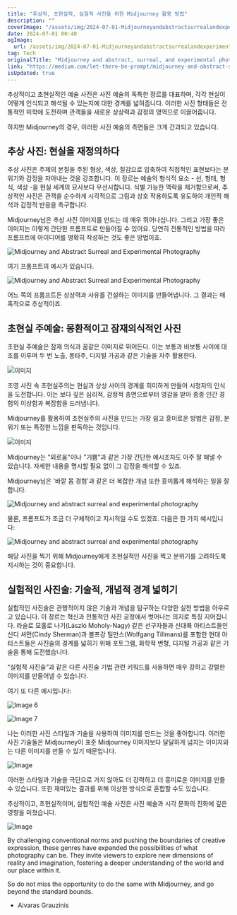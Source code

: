```yaml
---
title: "추상적, 초현실적, 실험적 사진을 위한 Midjourney 활용 방법"
description: ""
coverImage: "/assets/img/2024-07-01-Midjourneyandabstractsurrealandexperimentalphotography_0.png"
date: 2024-07-01 00:40
ogImage: 
  url: /assets/img/2024-07-01-Midjourneyandabstractsurrealandexperimentalphotography_0.png
tag: Tech
originalTitle: "Midjourney and abstract, surreal, and experimental photography"
link: "https://medium.com/let-there-be-prompt/midjourney-and-abstract-surreal-and-experimental-photography-26c97837967b"
isUpdated: true
---
```






추상적이고 초현실적인 예술 사진은 사진 예술의 독특한 장르를 대표하며, 각각 현실이 어떻게 인식되고 해석될 수 있는지에 대한 경계를 넓혀줍니다. 이러한 사진 형태들은 전통적인 미학에 도전하며 관객들을 새로운 상상력과 감정의 영역으로 이끌어줍니다.

하지만 Midjourney의 경우, 이러한 사진 예술의 측면들은 크게 간과되고 있습니다.

## 추상 사진: 현실을 재정의하다

추상 사진은 주제의 본질을 주된 형상, 색상, 질감으로 압축하여 직접적인 표현보다는 분위기와 감정을 자아내는 것을 강조합니다. 이 장르는 예술의 형식적 요소 - 선, 형태, 형식, 색상 -을 현실 세계의 묘사보다 우선시합니다. 식별 가능한 맥락을 제거함으로써, 추상적인 사진은 관객을 순수하게 시각적으로 그림과 상호 작용하도록 유도하여 개인적 해석과 감정적 반응을 촉구합니다.

<div class="content-ad"></div>

Midjourney님은 추상 사진 이미지를 만드는 데 매우 뛰어나십니다. 그리고 가장 좋은 이미지는 이렇게 간단한 프롬프트로 만들어질 수 있어요. 당연히 전통적인 방법을 따라 프롬프트에 아이디어를 명확히 작성하는 것도 좋은 방법이죠.

![Midjourney and Abstract Surreal and Experimental Photography](/assets/img/2024-07-01-Midjourneyandabstractsurrealandexperimentalphotography_0.png)

여기 프롬프트의 예시가 있습니다.

![Midjourney and Abstract Surreal and Experimental Photography](/assets/img/2024-07-01-Midjourneyandabstractsurrealandexperimentalphotography_1.png)

<div class="content-ad"></div>

어느 쪽의 프롬프트든 상상력과 사유를 건설하는 이미지를 만들어냅니다. 그 결과는 매혹적으로 추상적이죠.

## 초현실 주예술: 몽환적이고 잠재의식적인 사진

초현실 주예술은 잠재 의식과 꿈같은 이미지로 뛰어든다. 이는 보통과 비보통 사이에 대조를 이루며 두 번 노출, 몽타주, 디지털 가공과 같은 기술을 자주 활용한다.

![이미지](/assets/img/2024-07-01-Midjourneyandabstractsurrealandexperimentalphotography_2.png)

<div class="content-ad"></div>

조영 사진 속 초현실주의는 현실과 상상 사이의 경계를 희미하게 만들어 시청자의 인식을 도전합니다. 이는 보다 깊은 심리적, 감정적 층면으로부터 영감을 받아 종종 인간 경험의 이상함과 복잡함을 드러냅니다.

Midjourney를 활용하여 초현실주의 사진을 만드는 가장 쉽고 흥미로운 방법은 감정, 분위기 또는 특정한 느낌을 판독하는 것입니다.

![이미지](/assets/img/2024-07-01-Midjourneyandabstractsurrealandexperimentalphotography_3.png)

Midjourney는 "외로움"이나 "기쁨"과 같은 가장 간단한 예시조차도 아주 잘 해낼 수 있습니다. 자세한 내용을 명시할 필요 없이 그 감정을 해석할 수 있죠.

<div class="content-ad"></div>

Midjourney님은 '바깥 몸 경험'과 같은 더 복잡한 개념 또한 흥미롭게 해석하는 일을 잘합니다.

![Midjourney and abstract surreal and experimental photography](/assets/img/2024-07-01-Midjourneyandabstractsurrealandexperimentalphotography_4.png)

물론, 프롬프트가 조금 더 구체적이고 지시적일 수도 있겠죠. 다음은 한 가지 예시입니다:

![Midjourney and abstract surreal and experimental photography](/assets/img/2024-07-01-Midjourneyandabstractsurrealandexperimentalphotography_5.png)

<div class="content-ad"></div>

해당 사진을 찍기 위해 Midjourney에게 초현실적인 사진을 찍고 분위기를 고려하도록 지시하는 것이 중요합니다.

## 실험적인 사진술: 기술적, 개념적 경계 넓히기

실험적인 사진술은 관행적이지 않은 기술과 개념을 탐구하는 다양한 실천 방법을 아우르고 있습니다. 이 장르는 혁신과 전통적인 사진 공정에서 벗어나는 의지로 특징 지어집니다. 라슬로 모홀로 나기(László Moholy-Nagy) 같은 선구자들과 신대륙 아티스트들인 신디 셔먼(Cindy Sherman)과 볼프강 틸만스(Wolfgang Tillmans)를 포함한 현대 아티스트들은 사진술의 경계를 넓히기 위해 포토그램, 화학적 변형, 디지털 가공과 같은 기술을 통해 도전했습니다.

“실험적 사진술”과 같은 다른 사진술 기법 관련 키워드를 사용하면 매우 강하고 강렬한 이미지를 만들어낼 수 있습니다.

<div class="content-ad"></div>

여기 또 다른 예시입니다:

![Image 6](/assets/img/2024-07-01-Midjourneyandabstractsurrealandexperimentalphotography_6.png)

![Image 7](/assets/img/2024-07-01-Midjourneyandabstractsurrealandexperimentalphotography_7.png)

나는 이러한 사진 스타일과 기술을 사용하여 이미지를 만드는 것을 좋아합니다. 이러한 사진 기술들은 Midjourney이 표준 Midjourney 이미지보다 달달하게 넘치는 이미지와는 다른 이미지를 만들 수 있기 때문입니다.

<div class="content-ad"></div>

![Image](/assets/img/2024-07-01-Midjourneyandabstractsurrealandexperimentalphotography_8.png)

이러한 스타일과 기술을 극단으로 가지 않아도 더 강력하고 더 흥미로운 이미지를 만들 수 있습니다. 또한 재미있는 결과를 위해 이상한 방식으로 혼합할 수도 있습니다.

추상적이고, 초현실적이며, 실험적인 예술 사진은 사진 예술과 시각 문화의 진화에 깊은 영향을 미쳤습니다.

![Image](/assets/img/2024-07-01-Midjourneyandabstractsurrealandexperimentalphotography_9.png)

<div class="content-ad"></div>

By challenging conventional norms and pushing the boundaries of creative expression, these genres have expanded the possibilities of what photography can be. They invite viewers to explore new dimensions of reality and imagination, fostering a deeper understanding of the world and our place within it.

So do not miss the opportunity to do the same with Midjourney, and go beyond the standard bounds.

- Aivaras Grauzinis